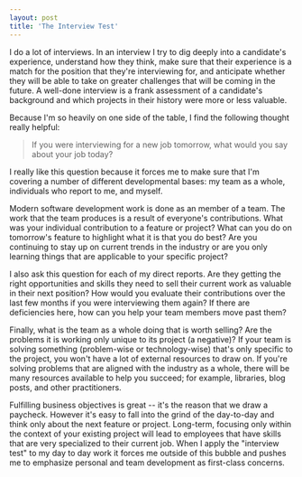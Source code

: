 ```yaml
---
layout: post
title: 'The Interview Test'
---
```


I do a lot of interviews.  In an interview I try to dig deeply into a candidate's experience, understand how they think, make sure that their experience is a match for the position that they're interviewing for, and anticipate whether they will be able to take on greater challenges that will be coming in the future.  A well-done interview is a frank assessment of a candidate's background and which projects in their history were more or less valuable.

Because I'm so heavily on one side of the table, I find the following thought really helpful:

> If you were interviewing for a new job tomorrow, what would you say about your job today?

I really like this question because it forces me to make sure that I'm covering a number of different developmental bases: my team as a whole, individuals who report to me, and myself.

Modern software development work is done as an member of a team.  The work that the team produces is a result of everyone's contributions.  What was your individual contribution to a feature or project?  What can you do on tomorrow's feature to highlight what it is that you do best?  Are you continuing to stay up on current trends in the industry or are you only learning things that are applicable to your specific project?

I also ask this question for each of my direct reports.  Are they getting the right opportunities and skills they need to sell their current work as valuable in their next position?  How would you evaluate their contributions over the last few months if you were interviewing them again?  If there are deficiencies here, how can you help your team members move past them?

Finally, what is the team as a whole doing that is worth selling?  Are the problems it is working only unique to its project (a negative)?  If your team is solving something (problem-wise or technology-wise) that's only specific to the project, you won't have a lot of external resources to draw on.  If you're solving problems that are aligned with the industry as a whole, there will be many resources available to help you succeed; for example, libraries, blog posts, and other practitioners.

Fulfilling business objectives is great -- it's the reason that we draw a paycheck.  However it's easy to fall into the grind of the day-to-day and think only about the next feature or project.  Long-term, focusing only within the context of your existing project will lead to employees that have skills that are very specialized to their current job.  When I apply the "interview test" to my day to day work it forces me outside of this bubble and pushes me to emphasize personal and team development as first-class concerns.
